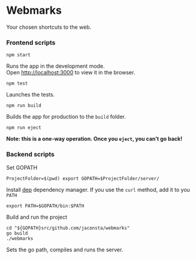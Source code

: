 # Webmarks

Your chosen shortcuts to the web.

### Frontend scripts

`npm start`

Runs the app in the development mode.<br>
Open [http://localhost:3000](http://localhost:3000) to view it in the browser.

`npm test`

Launches the tests.

`npm run build`

Builds the app for production to the `build` folder.

`npm run eject`

**Note: this is a one-way operation. Once you `eject`, you can’t go back!**

### Backend scripts

Set GOPATH

```
ProjectFolder=$(pwd) export GOPATH=$ProjectFolder/server/
```

Install [dep](https://github.com/golang/dep) dependency manager.
If you use the `curl` method, add it to you `PATH`

```
export PATH=$GOPATH/bin:$PATH
```

Build and run the project

```
cd "${GOPATH}src/github.com/jaconsta/webmarks"
go build
./webmarks
```

Sets the go path, compiles and runs the server.
